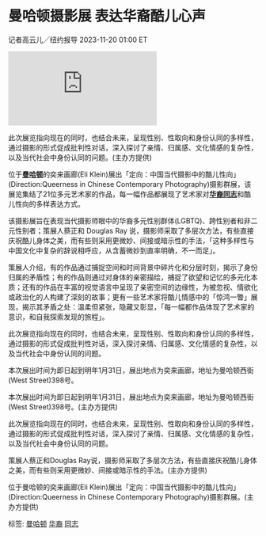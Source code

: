 # 曼哈顿摄影展 表达华裔酷儿心声

记者高云儿╱纽约报导 2023-11-20 01:00 ET

![此次展览指向现在的同时，也结合未来，呈现性别、性取向和身份认同的多样性，通过摄影的形式促成批判性对话，深入探讨了亲情、归属感、文化情感的复杂性，以及当代社会中身份认同的问题。(主办方提供)](https://pgw.worldjournal.com/gw/photo.php?u=https://uc.udn.com.tw/photo/wj/realtime/2023/11/20/27378711.jpg&x=0&y=0&sw=0&sh=0&sl=W&fw=800&exp=3600&q=75)

此次展览指向现在的同时，也结合未来，呈现性别、性取向和身份认同的多样性，通过摄影的形式促成批判性对话，深入探讨了亲情、归属感、文化情感的复杂性，以及当代社会中身份认同的问题。(主办方提供)

位于[**曼哈顿**](https://www.worldjournal.com/search/tagging/8877/%E6%9B%BC%E5%93%88%E9%A1%BF?zh-cn)的奕来画廊(Eli Klein)展出「定向：中国当代摄影中的酷儿性向」(Direction:Queerness in Chinese Contemporary Photography)摄影群展，该展览集结了21位多元艺术家的作品，每一幅作品都展现了艺术家对[**华裔**](https://www.worldjournal.com/search/tagging/8877/%E5%8D%8E%E8%A3%94?zh-cn)[**同志**](https://www.worldjournal.com/search/tagging/8877/%E5%90%8C%E5%BF%97?zh-cn)和酷儿性向的多样表达方式。

该摄影展旨在表现当代摄影师眼中的华裔多元性别群体(LGBTQ)、跨性别者和非二元性别者；策展人蔡正和 Douglas Ray 说，摄影师采取了多层次方法，有些直接庆祝酷儿身体之美，而有些则采用更微妙、间接或暗示性的手法，「这种多样性与中国文化中复杂的辞说相呼应，从含蓄微妙到直率明确，不一而足」。

策展人介绍，有的作品通过捕捉空间和时间背景中碎片化和分层时刻，揭示了身份归属的矛盾性；有的作品则通过对身体的亲密描绘，捕捉了欲望和记忆的多元化本质；还有的作品在丰富的视觉语言中呈现了亲密空间的边缘性，为被忽视、情欲化或政治化的人构建了深刻的故事；更有一些艺术家将酷儿情感中的「惊鸿一瞥」展现，揭示其矛盾之处：温柔但紧张，隐藏又彰显，「每一幅都作品体现了艺术家的意识，和自我探索发现的旅程」。

此次展览指向现在的同时，也结合未来，呈现性别、性取向和身份认同的多样性，通过摄影的形式促成批判性对话，深入探讨亲情、归属感、文化情感的复杂性，以及当代社会中身份认同的问题。

本次展出时间为即日起到明年1月31日，展出地点为奕来画廊，地址为曼哈顿西街(West Street)398号。

本次展出时间为即日起到明年1月31日，展出地点为奕来画廊，地址为曼哈顿西街(West Street)398号。(主办方提供)

此次展览指向现在的同时，也结合未来，呈现性别、性取向和身份认同的多样性，通过摄影的形式促成批判性对话，深入探讨了亲情、归属感、文化情感的复杂性，以及当代社会中身份认同的问题。

策展人蔡正和Douglas Ray说，摄影师采取了多层次方法，有些直接庆祝酷儿身体之美，而有些则采用更微妙、间接或暗示性的手法。(主办方提供)

位于曼哈顿的奕来画廊(Eli Klein)展出「定向：中国当代摄影中的酷儿性向」(Direction:Queerness in Chinese Contemporary Photography)摄影群展。(主办方提供)

标签: [曼哈顿](https://www.worldjournal.com/search/tagging/8877/%E6%9B%BC%E5%93%88%E9%A1%BF?zh-cn) [华裔](https://www.worldjournal.com/search/tagging/8877/%E5%8D%8E%E8%A3%94?zh-cn) [同志](https://www.worldjournal.com/search/tagging/8877/%E5%90%8C%E5%BF%97?zh-cn)
